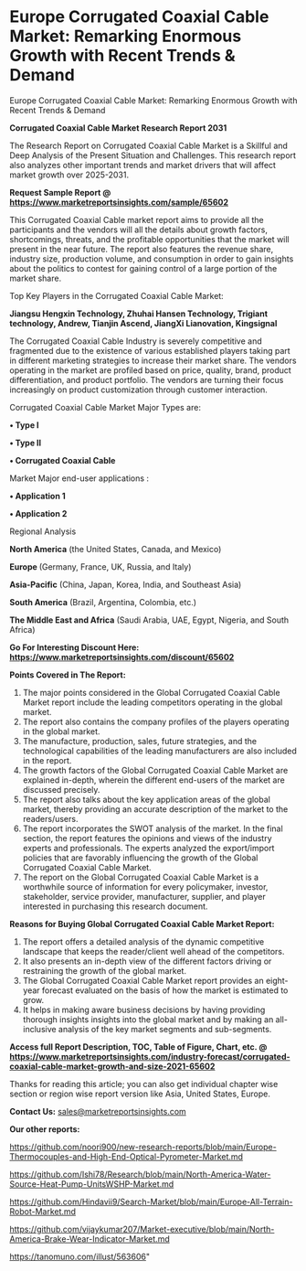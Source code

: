 # Europe Corrugated Coaxial Cable Market: Remarking Enormous Growth with Recent Trends & Demand
Europe Corrugated Coaxial Cable Market: Remarking Enormous Growth with Recent Trends & Demand

<strong>Corrugated Coaxial Cable Market Research Report 2031</strong>

The Research Report on Corrugated Coaxial Cable Market is a Skillful and Deep Analysis of the Present Situation and Challenges. This research report also analyzes other important trends and market drivers that will affect market growth over 2025-2031.

<strong>Request Sample Report @ <a href=https://www.marketreportsinsights.com/sample/65602>https://www.marketreportsinsights.com/sample/65602</a></strong>

This Corrugated Coaxial Cable market report aims to provide all the participants and the vendors will all the details about growth factors, shortcomings, threats, and the profitable opportunities that the market will present in the near future. The report also features the revenue share, industry size, production volume, and consumption in order to gain insights about the politics to contest for gaining control of a large portion of the market share.

Top Key Players in the Corrugated Coaxial Cable Market:

<strong>Jiangsu Hengxin Technology, Zhuhai Hansen Technology, Trigiant technology, Andrew, Tianjin Ascend, JiangXi Lianovation, Kingsignal</strong>

The Corrugated Coaxial Cable Industry is severely competitive and fragmented due to the existence of various established players taking part in different marketing strategies to increase their market share. The vendors operating in the market are profiled based on price, quality, brand, product differentiation, and product portfolio. The vendors are turning their focus increasingly on product customization through customer interaction.

Corrugated Coaxial Cable Market Major Types are:

<strong>• Type I

• Type II

• Corrugated Coaxial Cable</strong>

Market Major end-user applications :

<strong>• Application 1

• Application 2</strong>

Regional Analysis

</u><strong><b>North America</b></strong> (the United States, Canada, and Mexico)

<strong><b>Europe </b></strong>(Germany, France, UK, Russia, and Italy)

<strong><b>Asia-Pacific</b></strong> (China, Japan, Korea, India, and Southeast Asia)

<strong><b>South America</b></strong> (Brazil, Argentina, Colombia, etc.)

<strong><b>The Middle East and Africa</b></strong> (Saudi Arabia, UAE, Egypt, Nigeria, and South Africa)

<strong>Go For Interesting Discount Here: <a href=https://www.marketreportsinsights.com/discount/65602>https://www.marketreportsinsights.com/discount/65602</a></strong>

<strong>Points Covered in The Report:</strong>
<ol>
  <li>The major points considered in the Global Corrugated Coaxial Cable Market report include the leading competitors operating in the global market.</li>
  <li>The report also contains the company profiles of the players operating in the global market.</li>
  <li>The manufacture, production, sales, future strategies, and the technological capabilities of the leading manufacturers are also included in the report.</li>
  <li>The growth factors of the Global Corrugated Coaxial Cable Market are explained in-depth, wherein the different end-users of the market are discussed precisely.</li>
  <li>The report also talks about the key application areas of the global market, thereby providing an accurate description of the market to the readers/users.</li>
  <li>The report incorporates the SWOT analysis of the market. In the final section, the report features the opinions and views of the industry experts and professionals. The experts analyzed the export/import policies that are favorably influencing the growth of the Global Corrugated Coaxial Cable Market.</li>
  <li>The report on the Global Corrugated Coaxial Cable Market is a worthwhile source of information for every policymaker, investor, stakeholder, service provider, manufacturer, supplier, and player interested in purchasing this research document.</li>
</ol>
<strong>Reasons for Buying Global Corrugated Coaxial Cable Market Report:</strong>

<ol>
  <li>The report offers a detailed analysis of the dynamic competitive landscape that keeps the reader/client well ahead of the competitors.</li>
  <li>It also presents an in-depth view of the different factors driving or restraining the growth of the global market.</li>
  <li>The Global Corrugated Coaxial Cable Market report provides an eight-year forecast evaluated on the basis of how the market is estimated to grow.</li>
  <li>It helps in making aware business decisions by having providing thorough insights insights into the global market and by making an all-inclusive analysis of the key market segments and sub-segments.</li>
</ol>
<strong>Access full Report Description, TOC, Table of Figure, Chart, etc. @ <a href=https://www.marketreportsinsights.com/industry-forecast/corrugated-coaxial-cable-market-growth-and-size-2021-65602>https://www.marketreportsinsights.com/industry-forecast/corrugated-coaxial-cable-market-growth-and-size-2021-65602</a></strong>


Thanks for reading this article; you can also get individual chapter wise section or region wise report version like Asia, United States, Europe.

<strong>Contact Us:</strong>
sales@marketreportsinsights.com

<strong>Our other reports:</strong>

<a href=https://github.com/noori900/new-research-reports/blob/main/Europe-Thermocouples-and-High-End-Optical-Pyrometer-Market.md>https://github.com/noori900/new-research-reports/blob/main/Europe-Thermocouples-and-High-End-Optical-Pyrometer-Market.md</a>

<a href=https://github.com/Ishi78/Research/blob/main/North-America-Water-Source-Heat-Pump-UnitsWSHP-Market.md>https://github.com/Ishi78/Research/blob/main/North-America-Water-Source-Heat-Pump-UnitsWSHP-Market.md</a>

<a href=https://github.com/Hindavii9/Search-Market/blob/main/Europe-All-Terrain-Robot-Market.md>https://github.com/Hindavii9/Search-Market/blob/main/Europe-All-Terrain-Robot-Market.md</a>

<a href=https://github.com/vijaykumar207/Market-executive/blob/main/North-America-Brake-Wear-Indicator-Market.md>https://github.com/vijaykumar207/Market-executive/blob/main/North-America-Brake-Wear-Indicator-Market.md</a>

<a href=https://tanomuno.com/illust/563606>https://tanomuno.com/illust/563606</a>"
